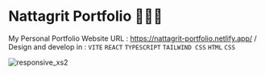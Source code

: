 # Nattagrit Portfolio 👨🏻‍💻
My Personal Portfolio Website URL : https://nattagrit-portfolio.netlify.app/ /
Design and develop in : `VITE` `REACT` `TYPESCRIPT` `TAILWIND CSS` `HTML` `CSS`

![responsive_xs2](https://github.com/Basicbay/Portfolio-Website/assets/151770227/e2a4d506-08b8-4807-810d-7de8ec426e88)
